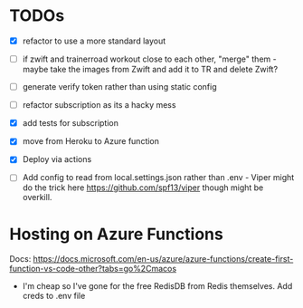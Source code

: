 # TODOs

- [x] refactor to use a more standard layout
- [ ] if zwift and trainerroad workout close to each other, "merge" them
      - maybe take the images from Zwift and add it to TR and delete Zwift?
- [ ] generate verify token rather than using static config
- [ ] refactor subscription as its a hacky mess
- [x] add tests for subscription
- [x] move from Heroku to Azure function
- [x] Deploy via actions
- [ ] Add config to read from local.settings.json rather than .env - Viper might do the trick here https://github.com/spf13/viper though might be overkill.



# Hosting on Azure Functions

Docs: https://docs.microsoft.com/en-us/azure/azure-functions/create-first-function-vs-code-other?tabs=go%2Cmacos

- I'm cheap so I've gone for the free RedisDB from Redis themselves. Add creds to .env file